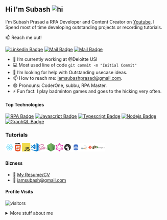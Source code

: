 ## Hi I'm Subash <img src="https://user-images.githubusercontent.com/1303154/88677602-1635ba80-d120-11ea-84d8-d263ba5fc3c0.gif" width="28px" alt="hi">

I'm Subash Prasad a RPA Developer and Content Creator on [Youtube](https://youtube.com/subash). I Spend most of time developing outstanding projects or recording tutorials.

:mailbox: Reach me out!

[![Linkedin Badge](https://img.shields.io/badge/-Subash-0e76a8?style=flat&labelColor=0e76a8&logo=linkedin&logoColor=white)](https://www.linkedin.com/in/subash-prasad-deloitte/) [![Mail Badge](https://img.shields.io/badge/-@SubashPrasad-e84393?style=flat&labelColor=e84393&logo=instagram&logoColor=white)](https://instagram.com/subashmav) [![Mail Badge](https://img.shields.io/badge/-SubashPrasad-c0392b?style=flat&labelColor=c0392b&logo=gmail&logoColor=white)](mailto:iamsubashprasad@gmail.com)

<!-- TODO: Add last video link -->

- 🔭 I’m currently working at @Deloitte USI
- :computer: Most used line of code `git commit -m "Initial Commit"`
- 🤔 I’m looking for help with Outstanding usecase ideas.
- 📫 How to reach me: iamsubashprasad@gmail.com.
- 😄 Pronouns: CoderOne, subbu, RPA Master.
- ⚡ Fun fact: I play badminton games and goes to the hicking very often.

#### Top Technologies

<!-- TODO: Make technologies links takes you to repositories -->

[![RPA Badge](https://img.shields.io/badge/-RPA-61DBFB?style=for-the-badge&labelColor=black&logo=React&logoColor=61DBFB)](#) [![Javascript Badge](https://img.shields.io/badge/-Javascript-F0DB4F?style=for-the-badge&labelColor=black&logo=javascript&logoColor=F0DB4F)](#) [![Typescript Badge](https://img.shields.io/badge/-Typescript-007acc?style=for-the-badge&labelColor=black&logo=typescript&logoColor=007acc)](#) [![Nodejs Badge](https://img.shields.io/badge/-Nodejs-3C873A?style=for-the-badge&labelColor=black&logo=node.js&logoColor=3C873A)](#) [![GraphQL Badge](https://img.shields.io/badge/-GraphQl-e535ab?style=for-the-badge&labelColor=black&logo=node.js&logoColor=e535ab)](#)

### Tutorials

[<img align="left" alt="React" width="26px" src="https://raw.githubusercontent.com/github/explore/80688e429a7d4ef2fca1e82350fe8e3517d3494d/topics/react/react.png" />][reactplaylist]

[<img align="left" alt="HTML5" width="26px" src="https://raw.githubusercontent.com/github/explore/80688e429a7d4ef2fca1e82350fe8e3517d3494d/topics/html/html.png" />][htmltutorial]

[<img align="left" alt="JavaScript" width="26px" src="https://raw.githubusercontent.com/github/explore/80688e429a7d4ef2fca1e82350fe8e3517d3494d/topics/javascript/javascript.png" />][javascripttutorial]

[<img align="left" alt="Visual Studio Code" width="26px" src="https://raw.githubusercontent.com/github/explore/80688e429a7d4ef2fca1e82350fe8e3517d3494d/topics/visual-studio-code/visual-studio-code.png" />][vscodetutorial]

<img align="left" alt="Sass" width="26px" src="https://raw.githubusercontent.com/github/explore/80688e429a7d4ef2fca1e82350fe8e3517d3494d/topics/sass/sass.png" />

<img align="left" alt="Node.js" width="26px" src="https://raw.githubusercontent.com/github/explore/80688e429a7d4ef2fca1e82350fe8e3517d3494d/topics/nodejs/nodejs.png" />

<img align="left" alt="GraphQL" width="26px" src="https://raw.githubusercontent.com/github/explore/80688e429a7d4ef2fca1e82350fe8e3517d3494d/topics/graphql/graphql.png" />

<img align="left" alt="Deno" width="26px" src="https://raw.githubusercontent.com/github/explore/361e2821e2dea67711cde99c9c40ed357061cf27/topics/deno/deno.png" />

<img align="left" alt="SQL" width="26px" src="https://raw.githubusercontent.com/github/explore/80688e429a7d4ef2fca1e82350fe8e3517d3494d/topics/sql/sql.png" />

<img align="left" alt="MySQL" width="26px" src="https://raw.githubusercontent.com/github/explore/80688e429a7d4ef2fca1e82350fe8e3517d3494d/topics/mysql/mysql.png" />

<img align="left" alt="Git" width="26px" src="https://raw.githubusercontent.com/github/explore/80688e429a7d4ef2fca1e82350fe8e3517d3494d/topics/git/git.png" />

<img align="left" alt="MongoDB" width="26px" src="https://raw.githubusercontent.com/github/explore/80688e429a7d4ef2fca1e82350fe8e3517d3494d/topics/mongodb/mongodb.png" />

<br />
<br />

#### Bizness
- :paperclip: [My Resume/CV](http://iamsubashprasad.com/Resume)
- :email: iamsubash@gmail.com


#### Profile Visits 

![visitors](https://visitor-badge.glitch.me/badge?page_id=iamsubashprasad/iamsubashprasad)

<details>
<summary>
  More stuff about me
</summary>

<br >

I love sharing knowledge and putting tutorials, courses and posts together for helping other developers, and tjat's why DigitalUniversityonline.com exists!

#### What is DigitalUniversityonline?

DigitalUniversityonline is a online gurukul who wants to learn the RPA technology along with new trends and frameworks and anything really related to development world.

#### Coding Stats

<!--START_SECTION:waka-->
```text
UIPath       15 hrs 41 mins  ████████████████████▓░░░░   82.29 % 
Python       1 hr 50 mins    ██▒░░░░░░░░░░░░░░░░░░░░░░   09.61 % 
C#           1 hr 27 mins    ██░░░░░░░░░░░░░░░░░░░░░░░   07.63 % 
SQL          2 mins          ░░░░░░░░░░░░░░░░░░░░░░░░░   00.25 % 
Others       2 mins          ░░░░░░░░░░░░░░░░░░░░░░░░░   00.19 % 
```
<!--END_SECTION:waka-->

#### Github Stats

![Subash's github stats](https://github-readme-stats.vercel.app/api?username=iamsubashprasad&count_private=true&theme=tokyonight&hide=contribs,prs)

</details>

[reactplaylist]: https://www.youtube.com/watch?v=KxXXEL-k47Y&list=PLvXDmnBbOF7RnYiZvDwl2Pzcs2kfi10wd
[vscodetutorial]: https://www.youtube.com/watch?v=Bkie2ai8qeE&t=8s
[htmltutorial]: https://www.youtube.com/watch?v=VK6MXVxOsws&t=27s
[javascripttutorial]: https://www.youtube.com/watch?v=D-LHKvmX37E
